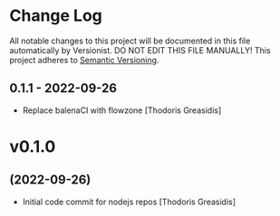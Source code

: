 # Change Log

All notable changes to this project will be documented in this file
automatically by Versionist. DO NOT EDIT THIS FILE MANUALLY!
This project adheres to [Semantic Versioning](http://semver.org/).

## 0.1.1 - 2022-09-26

* Replace balenaCI with flowzone [Thodoris Greasidis]

# v0.1.0
## (2022-09-26)

* Initial code commit for nodejs repos [Thodoris Greasidis]
